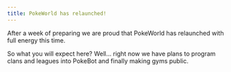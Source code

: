```yaml
---
title: PokeWorld has relaunched!
---
```

After a week of preparing we are proud that PokeWorld has relaunched with full energy this time.

So what you will expect here? Well... right now we have plans to program clans and leagues into PokeBot and finally making gyms public.
